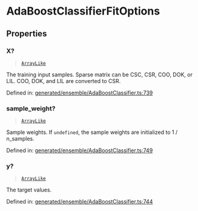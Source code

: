 # AdaBoostClassifierFitOptions

## Properties

### X?

> [`ArrayLike`](../types/ArrayLike.md)

The training input samples. Sparse matrix can be CSC, CSR, COO, DOK, or LIL. COO, DOK, and LIL are converted to CSR.

Defined in:  [generated/ensemble/AdaBoostClassifier.ts:739](https://github.com/transitive-bullshit/scikit-learn-ts/blob/b59c1ff/packages/sklearn/src/generated/ensemble/AdaBoostClassifier.ts#L739)

### sample\_weight?

> [`ArrayLike`](../types/ArrayLike.md)

Sample weights. If `undefined`, the sample weights are initialized to 1 / n\_samples.

Defined in:  [generated/ensemble/AdaBoostClassifier.ts:749](https://github.com/transitive-bullshit/scikit-learn-ts/blob/b59c1ff/packages/sklearn/src/generated/ensemble/AdaBoostClassifier.ts#L749)

### y?

> [`ArrayLike`](../types/ArrayLike.md)

The target values.

Defined in:  [generated/ensemble/AdaBoostClassifier.ts:744](https://github.com/transitive-bullshit/scikit-learn-ts/blob/b59c1ff/packages/sklearn/src/generated/ensemble/AdaBoostClassifier.ts#L744)
